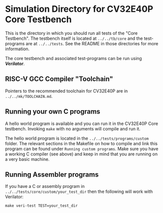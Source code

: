 Simulation Directory for CV32E40P Core Testbench
================================================
This is the directory in which you should run all tests of the "Core Testbench".
The testbench itself is located at `../../tb/core` and the test-programs are at
`../../tests`.  See the README in those directories for more information.

The core testbench and associated test-programs can be run using **_Verilator_**.

RISC-V GCC Compiler "Toolchain"
-------------------------------
Pointers to the recommended toolchain for CV32E40P are in `../../mk/TOOLCHAIN.md`.

Running your own C programs
---------------------
A hello world program is available and you can run it in the CV32E40P Core testbench.
Invoking `make` with no arguments will compile and run it.

The hello world program is located in the `../../tests/programs/custom` folder.
The relevant sections in the Makefile on how to compile and link this program can be found under `Running custom programs`.
Make sure you have a working C compiler (see above) and keep in mind that you are running on a very basic machine.

Running Assembler programs
-----------------------------
If you have a C or assembly program in `../../tests/core/custom/your_test_dir`
then the following will work with Verilator:<br>
```
make veri-test TEST=your_test_dir
```
